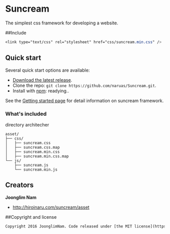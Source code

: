 # Suncream

The simplest css framework for developing a website.


##Include

```css
<link type="text/css" rel="stylesheet" href="css/suncream.min.css" />
```

## Quick start

Several quick start options are available:

* [Download the latest release](https://github.com/naruas/Suncream/archive/master.zip).
* Clone the repo: `git clone https://github.com/naruas/Suncream.git`.
* Install with [npm](https://www.npmjs.com): readying..

See the [Getting started page](http://hiroinaru.com/suncream/asset/) for detail information on suncream framework.


### What's included

directory architecher

```
asset/
├── css/
│   ├── suncream.css
│   ├── suncream.css.map
│   ├── suncream.min.css
│   ├── suncream.min.css.map
└── js/
    ├── suncream.js
    └── suncream.min.js
```

## Creators

**Joonglim Nam**

* <http://hiroinaru.com/suncream/asset>


##Copyright and license

```html
Copyright 2016 JoonglimNam. Code released under [the MIT license](https://github.com/naruas/Suncream/blob/master/LICENSE)
```

